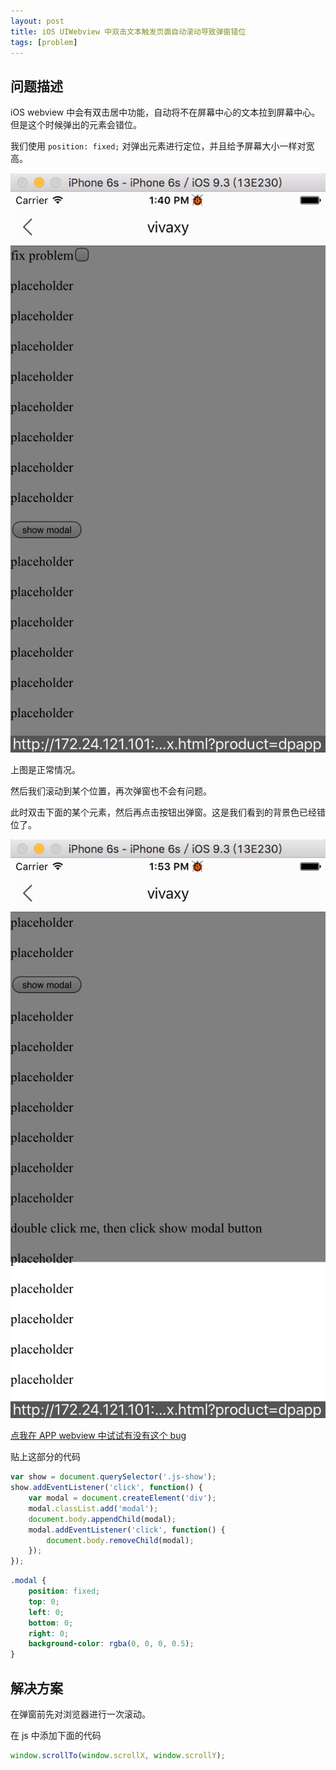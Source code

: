 ```yaml
---
layout: post
title: iOS UIWebview 中双击文本触发页面自动滚动导致弹窗错位
tags: [problem]
---
```


## 问题描述

iOS webview 中会有双击居中功能，自动将不在屏幕中心的文本拉到屏幕中心。但是这个时候弹出的元素会错位。

我们使用 `position: fixed;` 对弹出元素进行定位，并且给予屏幕大小一样对宽高。

![正常情况](/assets/2016-08-05-ios-webview-double-click-position-bug/1.png)

上图是正常情况。

然后我们滚动到某个位置，再次弹窗也不会有问题。

此时双击下面的某个元素，然后再点击按钮出弹窗。这是我们看到的背景色已经错位了。

![异常情况](/assets/2016-08-05-ios-webview-double-click-position-bug/2.png)

[点我在 APP webview 中试试有没有这个 bug](http://vivaxy.github.io/course/pitfall/ios-double-click-fixed-position-error-on-webview)

贴上这部分的代码

```js
var show = document.querySelector('.js-show');
show.addEventListener('click', function() {
    var modal = document.createElement('div');
    modal.classList.add('modal');
    document.body.appendChild(modal);
    modal.addEventListener('click', function() {
        document.body.removeChild(modal);
    });
});

```

```css
.modal {
    position: fixed;
    top: 0;
    left: 0;
    bottom: 0;
    right: 0;
    background-color: rgba(0, 0, 0, 0.5);
}
```

## 解决方案

在弹窗前先对浏览器进行一次滚动。

在 js 中添加下面的代码

```js
window.scrollTo(window.scrollX, window.scrollY);
```
